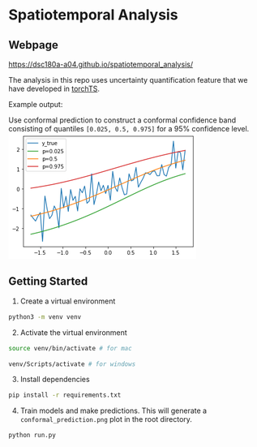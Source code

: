# Spatiotemporal Analysis

## Webpage
https://dsc180a-a04.github.io/spatiotemporal_analysis/


The analysis in this repo uses uncertainty quantification feature that we have developed in [torchTS](https://github.com/Rose-STL-Lab/torchTS).

Example output:

Use conformal prediction to construct a conformal confidence band consisting of quantiles `[0.025, 0.5, 0.975]` for a 95% confidence level.
![uncertainty_quantification](./static/uncertainty_quantification.png)

## Getting Started

1. Create a virtual environment

```bash
python3 -m venv venv
```

2. Activate the virtual environment

```bash
source venv/bin/activate # for mac
```
```bash
venv/Scripts/activate # for windows
```
3. Install dependencies

```bash
pip install -r requirements.txt
```

4. Train models and make predictions. This will generate a `conformal_prediction.png` plot in the root directory.

```bash
python run.py
```